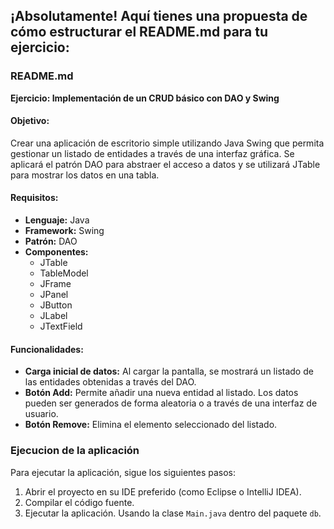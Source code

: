 ## ¡Absolutamente! Aquí tienes una propuesta de cómo estructurar el README.md para tu ejercicio:

### **README.md**

**Ejercicio: Implementación de un CRUD básico con DAO y Swing**

#### **Objetivo:**
Crear una aplicación de escritorio simple utilizando Java Swing que permita gestionar un listado de entidades a través de una interfaz gráfica. Se aplicará el patrón DAO para abstraer el acceso a datos y se utilizará JTable para mostrar los datos en una tabla.

#### **Requisitos:**
* **Lenguaje:** Java
* **Framework:** Swing
* **Patrón:** DAO
* **Componentes:**
    * JTable
    * TableModel
    * JFrame
    * JPanel
    * JButton
    * JLabel
    * JTextField

#### **Funcionalidades:**
* **Carga inicial de datos:** Al cargar la pantalla, se mostrará un listado de las entidades obtenidas a través del DAO.
* **Botón Add:** Permite añadir una nueva entidad al listado. Los datos pueden ser generados de forma aleatoria o a través de una interfaz de usuario.
* **Botón Remove:** Elimina el elemento seleccionado del listado.

### Ejecucion de la aplicación
Para ejecutar la aplicación, sigue los siguientes pasos:

1. Abrir el proyecto en su IDE preferido (como Eclipse o IntelliJ IDEA).
2. Compilar el código fuente.
3. Ejecutar la aplicación. Usando la clase `Main.java` dentro del paquete `db`.
